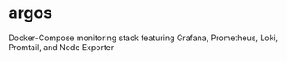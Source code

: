 # argos
Docker-Compose monitoring stack featuring Grafana, Prometheus, Loki, Promtail, and Node Exporter
